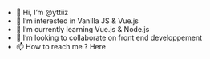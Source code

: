 - 👋 Hi, I’m @yttiiz
- 👀 I’m interested in Vanilla JS & Vue.js
- 🌱 I’m currently learning Vue.js & Node.js
- 💞️ I’m looking to collaborate on front end developpement
- 📫 How to reach me ? Here

<!---
yttiiz/yttiiz is a ✨ special ✨ repository because its `README.md` (this file) appears on your GitHub profile.
You can click the Preview link to take a look at your changes.
--->

